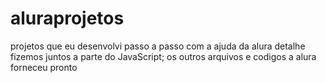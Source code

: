 # aluraprojetos
projetos que eu desenvolvi passo a passo com a ajuda da alura
detalhe fizemos juntos a parte do JavaScript;
os outros arquivos e codigos a alura forneceu pronto
